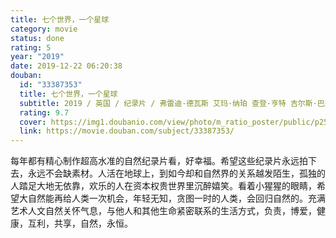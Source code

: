 ```yaml
---
title: 七个世界，一个星球
category: movie
status: done
rating: 5
year: "2019"
date: 2019-12-22 06:20:38
douban:
  id: "33387353"
  title: 七个世界，一个星球
  subtitle: 2019 / 英国 / 纪录片 / 弗雷迪·德瓦斯 艾玛·纳珀 查登·亨特 吉尔斯·巴杰 / 大卫·爱登堡
  rating: 9.7
  cover: https://img1.doubanio.com/view/photo/m_ratio_poster/public/p2572676219.jpg
  link: https://movie.douban.com/subject/33387353/
---
```


每年都有精心制作超高水准的自然纪录片看，好幸福。希望这些纪录片永远拍下去，永远不会缺素材。人活在地球上，到如今却和自然界的关系越发陌生，孤独的人踏足大地无依靠，欢乐的人在资本权贵世界里沉醉嬉笑。看着小猩猩的眼睛，希望大自然能再给人类一次机会，年轻无知，贪图一时的人类，会回归自然的。充满艺术人文自然关怀气息，与他人和其他生命紧密联系的生活方式，负责，博爱，健康，互利，共享，自然，永恒。
